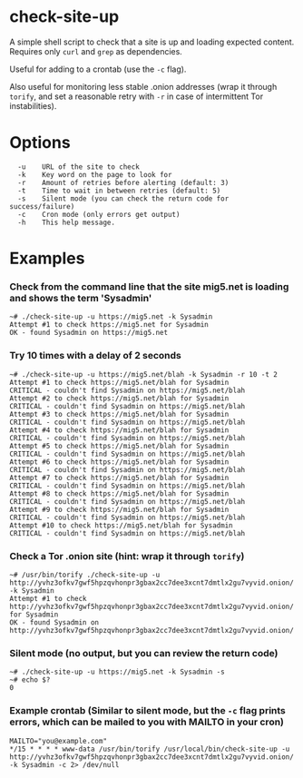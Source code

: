 # check-site-up

A simple shell script to check that a site is up and loading expected content. Requires only `curl` and `grep` as dependencies.

Useful for adding to a crontab (use the `-c` flag).

Also useful for monitoring less stable .onion addresses (wrap it through `torify`, and set a reasonable retry with `-r` in case of intermittent Tor instabilities).

# Options

```
  -u    URL of the site to check
  -k    Key word on the page to look for
  -r    Amount of retries before alerting (default: 3)
  -t    Time to wait in between retries (default: 5)
  -s    Silent mode (you can check the return code for success/failure)
  -c    Cron mode (only errors get output)
  -h    This help message.
```

# Examples

### Check from the command line that the site mig5.net is loading and shows the term 'Sysadmin'

```
~# ./check-site-up -u https://mig5.net -k Sysadmin
Attempt #1 to check https://mig5.net for Sysadmin
OK - found Sysadmin on https://mig5.net
```

### Try 10 times with a delay of 2 seconds

```
~# ./check-site-up -u https://mig5.net/blah -k Sysadmin -r 10 -t 2
Attempt #1 to check https://mig5.net/blah for Sysadmin
CRITICAL - couldn't find Sysadmin on https://mig5.net/blah
Attempt #2 to check https://mig5.net/blah for Sysadmin
CRITICAL - couldn't find Sysadmin on https://mig5.net/blah
Attempt #3 to check https://mig5.net/blah for Sysadmin
CRITICAL - couldn't find Sysadmin on https://mig5.net/blah
Attempt #4 to check https://mig5.net/blah for Sysadmin
CRITICAL - couldn't find Sysadmin on https://mig5.net/blah
Attempt #5 to check https://mig5.net/blah for Sysadmin
CRITICAL - couldn't find Sysadmin on https://mig5.net/blah
Attempt #6 to check https://mig5.net/blah for Sysadmin
CRITICAL - couldn't find Sysadmin on https://mig5.net/blah
Attempt #7 to check https://mig5.net/blah for Sysadmin
CRITICAL - couldn't find Sysadmin on https://mig5.net/blah
Attempt #8 to check https://mig5.net/blah for Sysadmin
CRITICAL - couldn't find Sysadmin on https://mig5.net/blah
Attempt #9 to check https://mig5.net/blah for Sysadmin
CRITICAL - couldn't find Sysadmin on https://mig5.net/blah
Attempt #10 to check https://mig5.net/blah for Sysadmin
CRITICAL - couldn't find Sysadmin on https://mig5.net/blah
```

### Check a Tor .onion site (hint: wrap it through `torify`)

```
~# /usr/bin/torify ./check-site-up -u http://yvhz3ofkv7gwf5hpzqvhonpr3gbax2cc7dee3xcnt7dmtlx2gu7vyvid.onion/ -k Sysadmin
Attempt #1 to check http://yvhz3ofkv7gwf5hpzqvhonpr3gbax2cc7dee3xcnt7dmtlx2gu7vyvid.onion/ for Sysadmin
OK - found Sysadmin on http://yvhz3ofkv7gwf5hpzqvhonpr3gbax2cc7dee3xcnt7dmtlx2gu7vyvid.onion/
```

### Silent mode (no output, but you can review the return code)

```
~# ./check-site-up -u https://mig5.net -k Sysadmin -s
~# echo $?
0
```

### Example crontab (Similar to silent mode, but the `-c` flag prints errors, which can be mailed to you with MAILTO in your cron)

```
MAILTO="you@example.com"
*/15 * * * * www-data /usr/bin/torify /usr/local/bin/check-site-up -u http://yvhz3ofkv7gwf5hpzqvhonpr3gbax2cc7dee3xcnt7dmtlx2gu7vyvid.onion/ -k Sysadmin -c 2> /dev/null
```
